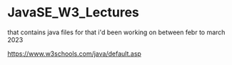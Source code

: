 # JavaSE_W3_Lectures
 that contains java files for that i'd been working on between febr to march 2023



https://www.w3schools.com/java/default.asp
